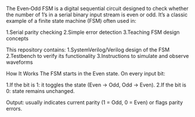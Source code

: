 The Even‑Odd FSM is a digital sequential circuit designed to check whether the number of 1’s in a serial binary input stream is even or odd.
It’s a classic example of a finite state machine (FSM) often used in:

1.Serial parity checking
2.Simple error detection
3.Teaching FSM design concepts

This repository contains:
1.SystemVerilog/Verilog design of the FSM
2.Testbench to verify its functionality
3.Instructions to simulate and observe waveforms

 How It Works
The FSM starts in the Even state.
On every input bit:

1.If the bit is 1: it toggles the state (Even → Odd, Odd → Even).
2.If the bit is 0: state remains unchanged.

Output: usually indicates current parity (1 = Odd, 0 = Even) or flags parity errors.



